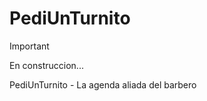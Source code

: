 # PediUnTurnito
> [!IMPORTANT]
> En construccion...

PediUnTurnito - La agenda aliada del barbero  
